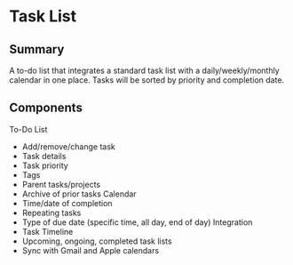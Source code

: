 # Task List

## Summary
A to-do list that integrates a standard task list with a daily/weekly/monthly calendar in one place. Tasks will be sorted by priority and completion date. 

## Components
To-Do List
* Add/remove/change task
* Task details
* Task priority
* Tags
* Parent tasks/projects
* Archive of prior tasks
Calendar
* Time/date of completion
* Repeating tasks
* Type of due date (specific time, all day, end of day)
Integration
* Task Timeline
* Upcoming, ongoing, completed task lists
* Sync with Gmail and Apple calendars